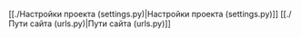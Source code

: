 [[./Настройки проекта (settings.py)|Настройки проекта (settings.py)]]
[[./Пути сайта (urls.py)|Пути сайта (urls.py)]]